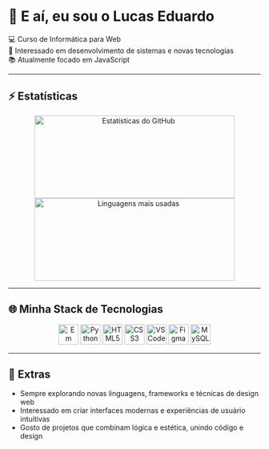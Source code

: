 # 👋 E aí, eu sou o Lucas Eduardo

💻 Curso de Informática para Web  
🚀 Interessado em desenvolvimento de sistemas e novas tecnologias  
📚 Atualmente focado em JavaScript  

---

## ⚡ Estatísticas

<p align="center">
  <img src="https://github-readme-stats.vercel.app/api?username=lucaseduardosv&show_icons=true&theme=tokyonight&hide_title=false&rank_icon=percentile&include_all_commits=true" alt="Estatísticas do GitHub" height="165" width="400"/>
  <img src="https://github-readme-stats.vercel.app/api/top-langs/?username=lucaseduardosv&layout=compact&theme=tokyonight&hide_title=false" alt="Linguagens mais usadas" height="165" width="400"/>
</p>

---

## 🌐 Minha Stack de Tecnologias

<p align="center">
  <img src="https://cdn-icons-png.flaticon.com/512/189/189792.png" alt="Em andamento" width="40" height="40"/>
  <img src="https://cdn.jsdelivr.net/gh/devicons/devicon/icons/python/python-original.svg" alt="Python" width="40" height="40"/>
  <img src="https://cdn.jsdelivr.net/gh/devicons/devicon/icons/html5/html5-original.svg" alt="HTML5" width="40" height="40"/>
  <img src="https://cdn.jsdelivr.net/gh/devicons/devicon/icons/css3/css3-original.svg" alt="CSS3" width="40" height="40"/>
  <img src="https://cdn.jsdelivr.net/gh/devicons/devicon/icons/vscode/vscode-original.svg" alt="VS Code" width="40" height="40"/>
  <img src="https://cdn.jsdelivr.net/gh/devicons/devicon/icons/figma/figma-original.svg" alt="Figma" width="40" height="40"/>
  <img src="https://cdn.jsdelivr.net/gh/devicons/devicon/icons/mysql/mysql-original.svg" alt="MySQL" width="40" height="40"/>
</p>

---

## 🚀 Extras

- Sempre explorando novas linguagens, frameworks e técnicas de design web  
- Interessado em criar interfaces modernas e experiências de usuário intuitivas  
- Gosto de projetos que combinam lógica e estética, unindo código e design  



